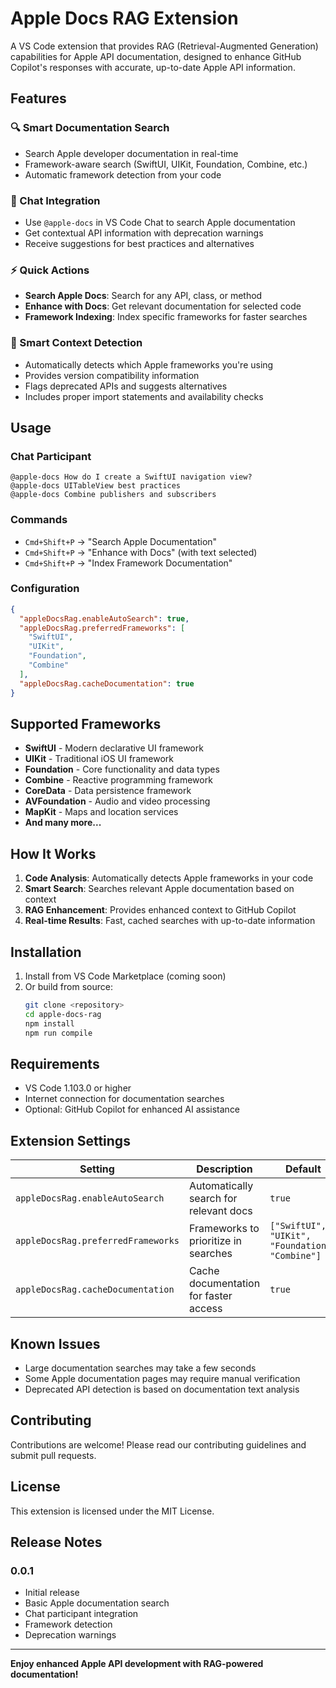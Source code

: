 # Apple Docs RAG Extension

A VS Code extension that provides RAG (Retrieval-Augmented Generation) capabilities for Apple API documentation, designed to enhance GitHub Copilot's responses with accurate, up-to-date Apple API information.

## Features

### 🔍 Smart Documentation Search
- Search Apple developer documentation in real-time
- Framework-aware search (SwiftUI, UIKit, Foundation, Combine, etc.)
- Automatic framework detection from your code

### 🤖 Chat Integration
- Use `@apple-docs` in VS Code Chat to search Apple documentation
- Get contextual API information with deprecation warnings
- Receive suggestions for best practices and alternatives

### ⚡ Quick Actions
- **Search Apple Docs**: Search for any API, class, or method
- **Enhance with Docs**: Get relevant documentation for selected code
- **Framework Indexing**: Index specific frameworks for faster searches

### 🎯 Smart Context Detection
- Automatically detects which Apple frameworks you're using
- Provides version compatibility information
- Flags deprecated APIs and suggests alternatives
- Includes proper import statements and availability checks

## Usage

### Chat Participant
```
@apple-docs How do I create a SwiftUI navigation view?
@apple-docs UITableView best practices
@apple-docs Combine publishers and subscribers
```

### Commands
- `Cmd+Shift+P` → "Search Apple Documentation"
- `Cmd+Shift+P` → "Enhance with Docs" (with text selected)
- `Cmd+Shift+P` → "Index Framework Documentation"

### Configuration
```json
{
  "appleDocsRag.enableAutoSearch": true,
  "appleDocsRag.preferredFrameworks": [
    "SwiftUI",
    "UIKit", 
    "Foundation",
    "Combine"
  ],
  "appleDocsRag.cacheDocumentation": true
}
```

## Supported Frameworks

- **SwiftUI** - Modern declarative UI framework
- **UIKit** - Traditional iOS UI framework
- **Foundation** - Core functionality and data types
- **Combine** - Reactive programming framework
- **CoreData** - Data persistence framework
- **AVFoundation** - Audio and video processing
- **MapKit** - Maps and location services
- **And many more...**

## How It Works

1. **Code Analysis**: Automatically detects Apple frameworks in your code
2. **Smart Search**: Searches relevant Apple documentation based on context
3. **RAG Enhancement**: Provides enhanced context to GitHub Copilot
4. **Real-time Results**: Fast, cached searches with up-to-date information

## Installation

1. Install from VS Code Marketplace (coming soon)
2. Or build from source:
   ```bash
   git clone <repository>
   cd apple-docs-rag
   npm install
   npm run compile
   ```

## Requirements

- VS Code 1.103.0 or higher
- Internet connection for documentation searches
- Optional: GitHub Copilot for enhanced AI assistance

## Extension Settings

| Setting | Description | Default |
|---------|-------------|---------|
| `appleDocsRag.enableAutoSearch` | Automatically search for relevant docs | `true` |
| `appleDocsRag.preferredFrameworks` | Frameworks to prioritize in searches | `["SwiftUI", "UIKit", "Foundation", "Combine"]` |
| `appleDocsRag.cacheDocumentation` | Cache documentation for faster access | `true` |

## Known Issues

- Large documentation searches may take a few seconds
- Some Apple documentation pages may require manual verification
- Deprecated API detection is based on documentation text analysis

## Contributing

Contributions are welcome! Please read our contributing guidelines and submit pull requests.

## License

This extension is licensed under the MIT License.

## Release Notes

### 0.0.1
- Initial release
- Basic Apple documentation search
- Chat participant integration
- Framework detection
- Deprecation warnings

---

**Enjoy enhanced Apple API development with RAG-powered documentation!**
